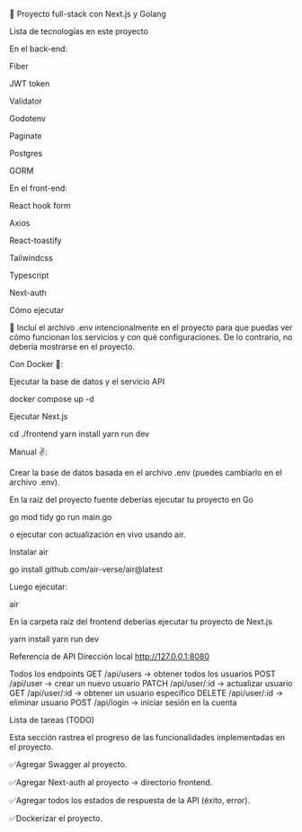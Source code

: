 
🚨 Proyecto full-stack con Next.js y Golang


Lista de tecnologías en este proyecto

En el back-end:

Fiber

JWT token

Validator

Godotenv

Paginate

Postgres

GORM

En el front-end:

React hook form

Axios

React-toastify

Tailwindcss

Typescript

Next-auth

Cómo ejecutar

🚦 Incluí el archivo .env intencionalmente en el proyecto para que puedas ver cómo funcionan los servicios y con qué configuraciones. De lo contrario, no debería mostrarse en el proyecto.

Con Docker 🐳:

Ejecutar la base de datos y el servicio API

  docker compose up -d


Ejecutar Next.js

  cd ./frontend
  yarn install
  yarn run dev


Manual ✌️:

Crear la base de datos basada en el archivo .env (puedes cambiarlo en el archivo .env).

En la raíz del proyecto fuente deberías ejecutar tu proyecto en Go

  go mod tidy
  go run main.go


o ejecutar con actualización en vivo usando air.

Instalar air

  go install github.com/air-verse/air@latest


Luego ejecutar:

  air


En la carpeta raíz del frontend deberías ejecutar tu proyecto de Next.js

  yarn install
  yarn run dev

Referencia de API
Dirección local
  http://127.0.0.1:8080

Todos los endpoints
  GET /api/users -> obtener todos los usuarios
  POST /api/user -> crear un nuevo usuario
  PATCH /api/user/:id -> actualizar usuario
  GET /api/user/:id -> obtener un usuario específico
  DELETE /api/user/:id -> eliminar usuario
  POST /api/login -> iniciar sesión en la cuenta

Lista de tareas (TODO)

Esta sección rastrea el progreso de las funcionalidades implementadas en el proyecto.

 ✅Agregar Swagger al proyecto.

 ✅Agregar Next-auth al proyecto -> directorio frontend.

 ✅Agregar todos los estados de respuesta de la API (éxito, error).

 ✅Dockerizar el proyecto.

